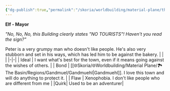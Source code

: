 ```yaml
---
{"dg-publish":true,"permalink":"/skoria/worldbuilding/material-plane/the-basin/regions/gandmuel/peter-john/","title":"Peter John","noteIcon":"SideNPC","created":"2023-01-25T02:26:53.839+01:00","updated":"2023-04-10T21:45:33.588+02:00"}
---
```



**Elf - Mayor**

_"No, No, No, this Building clearly states "NO TOURISTS"! Haven't you read the sign?"_

Peter is a very grumpy man who doesn't like people. He's also very stubborn and set in his ways, which has led him to be against the bakery.
| | |
|-|-|
| Ideal | I want what's best for the town, even if it means going against the wishes of others. |
| Bond | [[🌐Skoria/🌐Worldbuilding/Material Plane/🏞️The Basin/Regions/Gandmuel/Gandmuehl\|Gandmuehl]]. I love this town and will do anything to protect it. |
| Flaw | Xenophobia. I don't like people who are different from me |
|Quirk| Used to be an adventurer|

